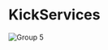 # KickServices
![Group 5](https://github.com/kickservices/.github/assets/91411026/5670c3e5-82fe-4b75-9814-c4dc3538d874)
